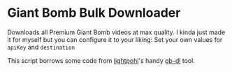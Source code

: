 # Giant Bomb Bulk Downloader
Downloads all Premium Giant Bomb videos at max quality. I kinda just made it for myself but you can configure it to your liking: Set your own values for `apiKey` and `destination`

This script borrows some code from [lightpohl](https://github.com/lightpohl)'s handy [gb-dl](https://github.com/lightpohl/gb-dl) tool.